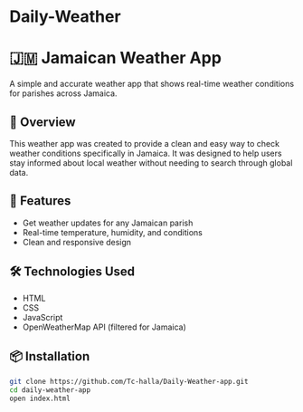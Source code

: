 # Daily-Weather
# 🇯🇲 Jamaican Weather App

A simple and accurate weather app that shows real-time weather conditions for parishes across Jamaica.

## 🧠 Overview

This weather app was created to provide a clean and easy way to check weather conditions specifically in Jamaica. It was designed to help users stay informed about local weather without needing to search through global data.

## 🚀 Features

- Get weather updates for any Jamaican parish
- Real-time temperature, humidity, and conditions
- Clean and responsive design


## 🛠️ Technologies Used

- HTML
- CSS
- JavaScript
- OpenWeatherMap API (filtered for Jamaica)

## 📦 Installation

```bash
git clone https://github.com/Tc-halla/Daily-Weather-app.git
cd daily-weather-app
open index.html
